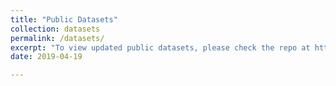 ```yaml
---
title: "Public Datasets"
collection: datasets
permalink: /datasets/
excerpt: "To view updated public datasets, please check the repo at https://github.com/CHARLESYAN1/Data-Collection "
date: 2019-04-19

---
```

